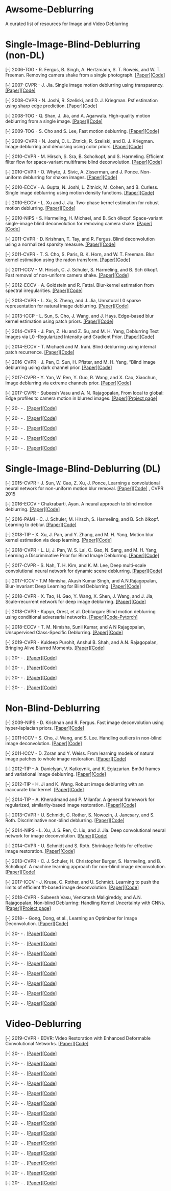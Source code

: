 # Awsome-Deblurring
A curated list of resources for Image and Video Deblurring

# Single-Image-Blind-Deblurring (non-DL)
[-] 2006-TOG - R. Fergus, B. Singh, A. Hertzmann, S. T. Roweis, and W. T. Freeman. Removing camera shake from a single photograph. [[Paper]]()[[Code]]()

[-] 2007-CVPR - J. Jia. Single image motion deblurring using transparency. [[Paper]]()[[Code]]()

[-] 2008-CVPR - N. Joshi, R. Szeliski, and D. J. Kriegman. Psf estimation using sharp edge prediction. [[Paper]]()[[Code]]()

[-] 2008-TOG - Q. Shan, J. Jia, and A. Agarwala. High-quality motion deblurring from a single image. [[Paper]]()[[Code]]()

[-] 2009-TOG - S. Cho and S. Lee, Fast motion deblurring. [[Paper]]()[[Code]]()

[-] 2009-CVPR - N. Joshi, C. L. Zitnick, R. Szeliski, and D. J. Kriegman. Image deblurring and denoising using color priors. [[Paper]]()[[Code]]()

[-] 2010-CVPR - M. Hirsch, S. Sra, B. Scholkopf, and S. Harmeling. Efficient ̈filter flow for space-variant multiframe blind deconvolution. [[Paper]]()[[Code]]()

[-] 2010-CVPR - O. Whyte, J. Sivic, A. Zisserman, and J. Ponce. Non-uniform deblurring for shaken images. [[Paper]]()[[Code]]()

[-] 2010-ECCV - A. Gupta, N. Joshi, L. Zitnick, M. Cohen, and B. Curless. Single image deblurring using motion density functions. [[Paper]]()[[Code]]()

[-] 2010-ECCV - L. Xu and J. Jia. Two-phase kernel estimation for robust motion deblurring. [[Paper]]()[[Code]]()

[-] 2010-NIPS - S. Harmeling, H. Michael, and B. Sch ̈olkopf. Space-variant single-image blind deconvolution for removing camera shake. [[Paper]]()[[Code]]()

[-] 2011-CVPR - D. Krishnan, T. Tay, and R. Fergus. Blind deconvolution using a normalized sparsity measure. [[Paper]]()[[Code]]()

[-] 2011-CVPR - T. S. Cho, S. Paris, B. K. Horn, and W. T. Freeman. Blur kernel estimation using the radon transform. [[Paper]]()[[Code]]()

[-] 2011-ICCV - M. Hirsch, C. J. Schuler, S. Harmeling, and B. Sch ̈olkopf. Fast removal of non-uniform camera shake. [[Paper]]()[[Code]]()

[-] 2012-ECCV - A. Goldstein and R. Fattal. Blur-kernel estimation from spectral irregularities. [[Paper]]()[[Code]]()

[-] 2013-CVPR - L. Xu, S. Zheng, and J. Jia, Unnatural L0 sparse representation for natural image deblurring. [[Paper]]()[[Code]]()

[-] 2013-ICCP - L. Sun, S. Cho, J. Wang, and J. Hays. Edge-based blur kernel estimation using patch priors. [[Paper]]()[[Code]]()

[-] 2014-CVPR - J. Pan, Z. Hu and Z. Su, and M. H. Yang, Deblurring Text Images via L0 -Regularized Intensity and Gradient Prior. [[Paper]]()[[Code]]()

[-] 2014-ECCV - T. Michaeli and M. Irani. Blind deblurring using internal patch recurrence. [[Paper]]()[[Code]]()

[-] 2016-CVPR - J. Pan, D. Sun, H. Pfister, and M. H. Yang, “Blind image deblurring using dark channel prior. [[Paper]]()[[Code]]()

[-] 2017-CVPR - Y. Yan, W. Ren, Y. Guo, R. Wang, and X. Cao, Xiaochun, Image deblurring via extreme channels prior. [[Paper]]()[[Code]]()

[-] 2017-CVPR - Subeesh Vasu and A. N. Rajagopalan, From local to global: Edge profiles to camera motion in blurred images. [[Paper]](http://openaccess.thecvf.com/content_cvpr_2017/html/Vasu_From_Local_to_CVPR_2017_paper.html)[[Project page]](https://subeeshvasu.github.io/2017_subeesh_from_cvpr/)

[-] 20- - . [[Paper]]()[[Code]]()

[-] 20- - . [[Paper]]()[[Code]]()

[-] 20- - . [[Paper]]()[[Code]]()

[-] 20- - . [[Paper]]()[[Code]]()

[-] 20- - . [[Paper]]()[[Code]]()



# Single-Image-Blind-Deblurring (DL)

[-] 2015-CVPR - J. Sun, W. Cao, Z. Xu, J. Ponce, Learning a convolutional neural network for non-uniform motion blur removal. [[Paper]]()[[Code]]()
, CVPR 2015

[-] 2016-ECCV - Chakrabarti, Ayan. A neural approach to blind motion deblurring. [[Paper]]()[[Code]]()


[-] 2016-PAMI - C. J. Schuler, M. Hirsch, S. Harmeling, and B. Sch ̈olkopf. Learning to deblur. [[Paper]]()[[Code]]()


[-] 2018-TIP - X. Xu, J. Pan, and Y. Zhang, and M. H. Yang, Motion blur kernel estimation via deep learning. [[Paper]]()[[Code]]()


[-] 2018-CVPR - L. Li, J. Pan, W. S. Lai, C. Gao, N. Sang, and M. H. Yang, Learning a Discriminative Prior for Blind Image Deblurring. [[Paper]]()[[Code]]()


[-] 2017-CVPR - S. Nah, T. H. Kim, and K. M. Lee, Deep multi-scale convolutional neural network for dynamic scene deblurring. [[Paper]](http://zpascal.net/cvpr2017/Nah_Deep_Multi-Scale_Convolutional_CVPR_2017_paper.pdf)[[Code]](https://github.com/SeungjunNah/DeepDeblur_release)


[-] 2017-ICCV - T.M Nimisha, Akash Kumar Singh, and A.N.Rajagopalan, Blur-Invariant Deep Learning for Blind Deblurring. [[Paper]]()[[Code]]()


[-] 2018-CVPR - X. Tao, H. Gao, Y. Wang, X. Shen, J. Wang, and J. Jia, Scale-recurrent network for deep image deblurring. [[Paper]]()[[Code]]()


[-] 2018-CVPR - Kupyn, Orest, et al. Deblurgan: Blind motion deblurring using conditional adversarial networks. [[Paper]](https://arxiv.org/pdf/1711.07064v4.pdf)[[Code-Pytorch]](https://github.com/KupynOrest/DeblurGAN)


[-] 2018-ECCV - T. M. Nimisha, Sunil Kumar, and A N Rajagopalan, Unsupervised Class-Specific Deblurring. [[Paper]]()[[Code]]()


[-] 2019-CVPR - Kuldeep Purohit, Anshul B. Shah, and A.N. Rajagopalan, Bringing Alive Blurred Moments. [[Paper]]()[[Code]]()

[-] 20- - . [[Paper]]()[[Code]]()

[-] 20- - . [[Paper]]()[[Code]]()

[-] 20- - . [[Paper]]()[[Code]]()

[-] 20- - . [[Paper]]()[[Code]]()


# Non-Blind-Deblurring

[-] 2009-NIPS - D. Krishnan and R. Fergus. Fast image deconvolution using hyper-laplacian priors. [[Paper]]()[[Code]]()


[-] 2011-ICCV - S. Cho, J. Wang, and S. Lee. Handling outliers in non-blind image deconvolution. [[Paper]]()[[Code]]()


[-] 2011-ICCV - D. Zoran and Y. Weiss. From learning models of natural image patches to whole image restoration. [[Paper]]()[[Code]]()


[-] 2012-TIP - A. Danielyan, V. Katkovnik, and K. Egiazarian. Bm3d frames and variational image deblurring. [[Paper]]()[[Code]]()


[-] 2012-TIP - H. Ji and K. Wang. Robust image deblurring with an inaccurate blur kernel. [[Paper]]()[[Code]]()


[-] 2014-TIP - A. Kheradmand and P. Milanfar. A general framework for regularized, similarity-based image restoration. [[Paper]]()[[Code]]()


[-] 2013-CVPR - U. Schmidt, C. Rother, S. Nowozin, J. Jancsary, and S. Roth. Discriminative non-blind deblurring. [[Paper]]()[[Code]]()


[-] 2014-NIPS - L. Xu, J. S. Ren, C. Liu, and J. Jia. Deep convolutional neural network for image deconvolution. [[Paper]]()[[Code]]()


[-] 2014-CVPR - U. Schmidt and S. Roth. Shrinkage fields for effective image restoration. [[Paper]]()[[Code]]()


[-] 2013-CVPR - C. J. Schuler, H. Christopher Burger, S. Harmeling, and B. Scholkopf. A machine learning approach for non-blind image deconvolution. [[Paper]]()[[Code]]()


[-] 2017-ICCV - J. Kruse, C. Rother, and U. Schmidt. Learning to push the limits of efficient fft-based image deconvolution. [[Paper]]()[[Code]]()


[-] 2018-CVPR - Subeesh Vasu, Venkatesh Maligireddy, and A.N. Rajagopalan, Non-blind Deblurring: Handling Kernel Uncertainty with CNNs. [[Paper]](http://openaccess.thecvf.com/content_cvpr_2018/html/Vasu_Non-Blind_Deblurring_Handling_CVPR_2018_paper.html)[[Project page]](https://github.com/subeeshvasu/2018_subeesh_nbd_cvpr)


[-] 2018- - Gong, Dong, et al., Learning an Optimizer for Image Deconvolution. [[Paper]](https://arxiv.org/abs/1804.03368)[[Code]](https://github.com/donggong1/learn-optimizer-rgdn)

[-] 20- - . [[Paper]]()[[Code]]()

[-] 20- - . [[Paper]]()[[Code]]()

[-] 20- - . [[Paper]]()[[Code]]()

[-] 20- - . [[Paper]]()[[Code]]()

[-] 20- - . [[Paper]]()[[Code]]()

[-] 20- - . [[Paper]]()[[Code]]()

[-] 20- - . [[Paper]]()[[Code]]()

[-] 20- - . [[Paper]]()[[Code]]()

# Video-Deblurring

[-] 2019-CVPR - EDVR: Video Restoration with Enhanced Deformable Convolutional Networks. [[Paper]](https://arxiv.org/abs/1905.02716)[[Code]](https://github.com/xinntao/EDVR)

[-] 20- - . [[Paper]]()[[Code]]()

[-] 20- - . [[Paper]]()[[Code]]()

[-] 20- - . [[Paper]]()[[Code]]()

[-] 20- - . [[Paper]]()[[Code]]()

[-] 20- - . [[Paper]]()[[Code]]()

[-] 20- - . [[Paper]]()[[Code]]()

[-] 20- - . [[Paper]]()[[Code]]()

[-] 20- - . [[Paper]]()[[Code]]()

[-] 20- - . [[Paper]]()[[Code]]()

[-] 20- - . [[Paper]]()[[Code]]()

[-] 20- - . [[Paper]]()[[Code]]()

[-] 20- - . [[Paper]]()[[Code]]()

[-] 20- - . [[Paper]]()[[Code]]()

[-] 20- - . [[Paper]]()[[Code]]()
